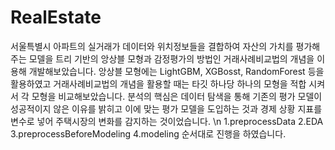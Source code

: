 # RealEstate
서울특별시 아파트의 실거래가 데이터와 위치정보들을 결합하여 자산의 가치를 평가해주는 모델을 트리 기반의 앙상블 모형과 감정평가의 방법인 거래사례비교법의 개념을 이용해 개발해보았습니다. 
앙상블 모형에는 LightGBM, XGBosst, RandomForest 등을 활용하였고 거래사례비교법의 개념을 활용할 때는 타깃 하나당 하나의 모형을 적합 시켜서 각 모형을 비교해보았습니다. 
분석의 핵심은 데이터 탐색을 통해 기존의 평가 모델이 성공적이지 않은 이유를 밝히고 이에 맞는 평가 모델을 도입하는 것과 경제 상황 지표를 변수로 넣어 주택시장의 변화를 감지하는 것이었습니다.
\n
1.preprocessData
2.EDA
3.preprocessBeforeModeling
4.modeling
순서대로 진행을 하였습니다.
